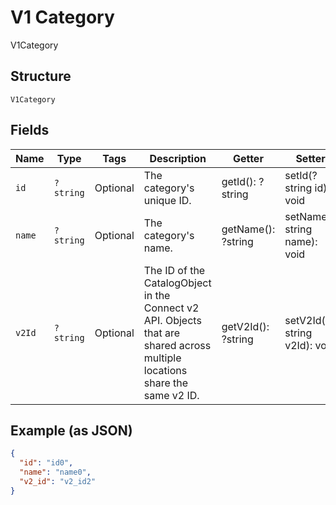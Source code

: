 
# V1 Category

V1Category

## Structure

`V1Category`

## Fields

| Name | Type | Tags | Description | Getter | Setter |
|  --- | --- | --- | --- | --- | --- |
| `id` | `?string` | Optional | The category's unique ID. | getId(): ?string | setId(?string id): void |
| `name` | `?string` | Optional | The category's name. | getName(): ?string | setName(?string name): void |
| `v2Id` | `?string` | Optional | The ID of the CatalogObject in the Connect v2 API. Objects that are shared across multiple locations share the same v2 ID. | getV2Id(): ?string | setV2Id(?string v2Id): void |

## Example (as JSON)

```json
{
  "id": "id0",
  "name": "name0",
  "v2_id": "v2_id2"
}
```

